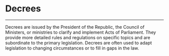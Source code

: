 # Decrees

---

Decrees are issued by the President of the Republic, the Council of Ministers, or ministries to clarify and implement Acts of Parliament. They provide more detailed rules and regulations on specific topics and are subordinate to the primary legislation. Decrees are often used to adapt legislation to changing circumstances or to fill in gaps in the law.
